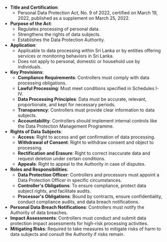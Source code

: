 - **Title and Certification**: 
  - Personal Data Protection Act, No. 9 of 2022, certified on March 19, 2022, published as a supplement on March 25, 2022.
- **Purpose of the Act**:
  - Regulates processing of personal data.
  - Strengthens the rights of data subjects.
  - Establishes the Data Protection Authority.
- **Application**:
  - Applicable to data processing within Sri Lanka or by entities offering services or monitoring behaviors in Sri Lanka.
  - Does not apply to personal, domestic or household use by individuals.
- **Key Provisions**:
  - **Compliance Requirements**: Controllers must comply with data processing obligations.
  - **Lawful Processing**: Must meet conditions specified in Schedules I-IV.
  - **Data Processing Principles**: Data must be accurate, relevant, proportionate, and kept for necessary periods.
  - **Transparency**: Controllers must provide clear information to data subjects.
  - **Accountability**: Controllers should implement internal controls like the Data Protection Management Programme.
- **Rights of Data Subjects**:
  - **Access**: Right to access and get confirmation of data processing.
  - **Withdrawal of Consent**: Right to withdraw consent and object to processing.
  - **Rectification and Erasure**: Right to correct inaccurate data and request deletion under certain conditions.
  - **Appeals**: Right to appeal to the Authority in case of disputes.
- **Roles and Responsibilities**:
  - **Data Protection Officer**: Controllers and processors must appoint a Data Protection Officer in specific circumstances.
  - **Controller's Obligations**: To ensure compliance, protect data subject rights, and facilitate audits.
  - **Processor's Obligations**: Bound by contracts, ensure confidentiality, conduct compliance audits, and data breach notifications.
- **Personal Data Breach Notifications**: Controllers must notify the Authority of data breaches.
- **Impact Assessments**: Controllers must conduct and submit data protection impact assessments for high-risk processing activities.
- **Mitigating Risks**: Required to take measures to mitigate risks of harm to data subjects and consult the Authority if risks remain.
